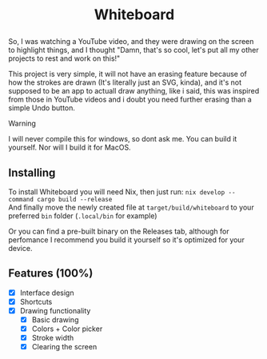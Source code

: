 # <p align="center">Whiteboard</p>
So, I was watching a YouTube video, and they were drawing on the screen to highlight things, and I thought "Damn, that's so cool, let's put all my other projects to rest and work on this!"

This project is very simple, it will not have an erasing feature because of how the strokes are drawn (It's literally just an SVG, kinda), and it's not supposed to be an app to actuall draw anything, like i said, this was inspired from those in YouTube videos and i doubt you need further erasing than a simple Undo button.

> [!WARNING]
> I will never compile this for windows, so dont ask me. You can build it yourself.
> Nor will I build it for MacOS.

## Installing
To install Whiteboard you will need Nix, then just run: `nix develop --command cargo build --release` \
And finally move the newly created file at `target/build/whiteboard` to your preferred `bin` folder (`.local/bin` for example)

Or you can find a pre-built binary on the Releases tab, although for perfomance I recommend you build it yourself so it's optimized for your device.

## Features (100%)
- [X] Interface design
- [X] Shortcuts
- [X] Drawing functionality
    - [X] Basic drawing
    - [X] Colors + Color picker
    - [X] Stroke width
    - [X] Clearing the screen
